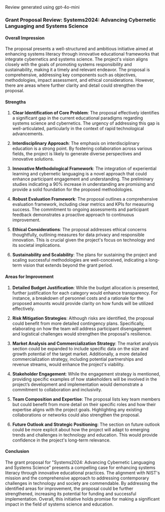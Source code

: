 Review generated using gpt-4o-mini

### Grant Proposal Review: Systems2024: Advancing Cybernetic Languaging and Systems Science

#### Overall Impression
The proposal presents a well-structured and ambitious initiative aimed at enhancing systems literacy through innovative educational frameworks that integrate cybernetics and systems science. The project's vision aligns closely with the goals of promoting systems responsibility and sustainability, making it a timely and relevant endeavor. The proposal is comprehensive, addressing key components such as objectives, methodologies, impact assessment, and ethical considerations. However, there are areas where further clarity and detail could strengthen the proposal.

#### Strengths

1. **Clear Identification of Core Problem**: The proposal effectively identifies a significant gap in the current educational paradigms regarding systems science and cybernetics. The urgency of addressing this gap is well-articulated, particularly in the context of rapid technological advancements.

2. **Interdisciplinary Approach**: The emphasis on interdisciplinary education is a strong point. By fostering collaboration across various fields, the project is likely to generate diverse perspectives and innovative solutions.

3. **Innovative Methodological Framework**: The integration of experiential learning and cybernetic languaging is a novel approach that could enhance participant engagement and understanding. The preliminary studies indicating a 90% increase in understanding are promising and provide a solid foundation for the proposed methodologies.

4. **Robust Evaluation Framework**: The proposal outlines a comprehensive evaluation framework, including clear metrics and KPIs for measuring success. The commitment to ongoing assessments and participant feedback demonstrates a proactive approach to continuous improvement.

5. **Ethical Considerations**: The proposal addresses ethical concerns thoughtfully, outlining measures for data privacy and responsible innovation. This is crucial given the project's focus on technology and its societal implications.

6. **Sustainability and Scalability**: The plans for sustaining the project and scaling successful methodologies are well-conceived, indicating a long-term vision that extends beyond the grant period.

#### Areas for Improvement

1. **Detailed Budget Justification**: While the budget allocation is presented, further justification for each category would enhance transparency. For instance, a breakdown of personnel costs and a rationale for the proposed amounts would provide clarity on how funds will be utilized effectively.

2. **Risk Mitigation Strategies**: Although risks are identified, the proposal could benefit from more detailed contingency plans. Specifically, elaborating on how the team will address participant disengagement and logistical challenges would strengthen the proposal's resilience.

3. **Market Analysis and Commercialization Strategy**: The market analysis section could be expanded to include specific data on the size and growth potential of the target market. Additionally, a more detailed commercialization strategy, including potential partnerships and revenue streams, would enhance the project's viability.

4. **Stakeholder Engagement**: While the engagement strategy is mentioned, providing specific examples of how stakeholders will be involved in the project’s development and implementation would demonstrate a commitment to collaboration and inclusivity.

5. **Team Composition and Expertise**: The proposal lists key team members but could benefit from more detail on their specific roles and how their expertise aligns with the project goals. Highlighting any existing collaborations or networks could also strengthen the proposal.

6. **Future Outlook and Strategic Positioning**: The section on future outlook could be more explicit about how the project will adapt to emerging trends and challenges in technology and education. This would provide confidence in the project's long-term relevance.

#### Conclusion
The grant proposal for "Systems2024: Advancing Cybernetic Languaging and Systems Science" presents a compelling case for enhancing systems literacy through innovative educational practices. The alignment with NIST's mission and the comprehensive approach to addressing contemporary challenges in technology and society are commendable. By addressing the identified areas for improvement, the proposal could be further strengthened, increasing its potential for funding and successful implementation. Overall, this initiative holds promise for making a significant impact in the field of systems science and education.